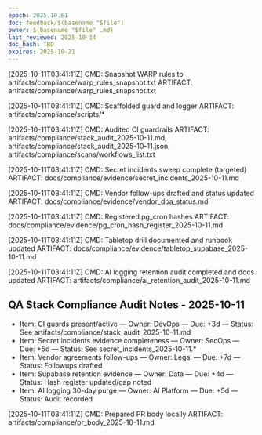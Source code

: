 ```yaml
---
epoch: 2025.10.E1
doc: feedback/$(basename "$file")
owner: $(basename "$file" .md)
last_reviewed: 2025-10-14
doc_hash: TBD
expires: 2025-10-21
---
```


<!-- Log new updates below. Include timestamp, command/output, and evidence path. -->

[2025-10-11T03:41:11Z] CMD: Snapshot WARP rules to artifacts/compliance/warp_rules_snapshot.txt
ARTIFACT: artifacts/compliance/warp_rules_snapshot.txt

[2025-10-11T03:41:11Z] CMD: Scaffolded guard and logger
ARTIFACT: artifacts/compliance/scripts/*

[2025-10-11T03:41:11Z] CMD: Audited CI guardrails
ARTIFACT: artifacts/compliance/stack_audit_2025-10-11.md, artifacts/compliance/stack_audit_2025-10-11.json, artifacts/compliance/scans/workflows_list.txt

[2025-10-11T03:41:11Z] CMD: Secret incidents sweep complete (targeted)
ARTIFACT: docs/compliance/evidence/secret_incidents_2025-10-11.md

[2025-10-11T03:41:11Z] CMD: Vendor follow-ups drafted and status updated
ARTIFACT: docs/compliance/evidence/vendor_dpa_status.md

[2025-10-11T03:41:11Z] CMD: Registered pg_cron hashes
ARTIFACT: docs/compliance/evidence/pg_cron_hash_register_2025-10-11.md

[2025-10-11T03:41:11Z] CMD: Tabletop drill documented and runbook updated
ARTIFACT: docs/compliance/evidence/tabletop_supabase_2025-10-11.md

[2025-10-11T03:41:11Z] CMD: AI logging retention audit completed and docs updated
ARTIFACT: artifacts/compliance/ai_retention_audit_2025-10-11.md

## QA Stack Compliance Audit Notes - 2025-10-11
- Item: CI guards present/active — Owner: DevOps — Due: +3d — Status: See artifacts/compliance/stack_audit_2025-10-11.md
- Item: Secret incidents evidence completeness — Owner: SecOps — Due: +5d — Status: See secret_incidents_2025-10-11.*
- Item: Vendor agreements follow-ups — Owner: Legal — Due: +7d — Status: Followups drafted
- Item: Supabase retention evidence — Owner: Data — Due: +4d — Status: Hash register updated/gap noted
- Item: AI logging 30-day purge — Owner: AI Platform — Due: +5d — Status: Audit recorded

[2025-10-11T03:41:11Z] CMD: Prepared PR body locally
ARTIFACT: artifacts/compliance/pr_body_2025-10-11.md

